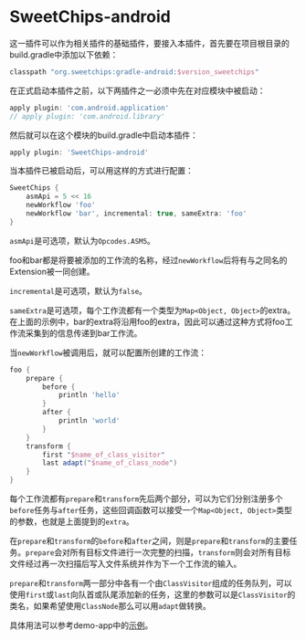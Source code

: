 # SweetChips-android

这一插件可以作为相关插件的基础插件，要接入本插件，首先要在项目根目录的build.gradle中添加以下依赖：

``` groovy
classpath "org.sweetchips:gradle-android:$version_sweetchips"
```

在正式启动本插件之前，以下两插件之一必须中先在对应模块中被启动：

``` groovy
apply plugin: 'com.android.application'
// apply plugin: 'com.android.library'
```

然后就可以在这个模块的build.gradle中启动本插件：

``` groovy
apply plugin: 'SweetChips-android'
```

当本插件已被启动后，可以用这样的方式进行配置：

``` groovy
SweetChips {
    asmApi = 5 << 16
    newWorkflow 'foo'
    newWorkflow 'bar', incremental: true, sameExtra: 'foo'
}
```

`asmApi`是可选项，默认为`Opcodes.ASM5`。

foo和bar都是将要被添加的工作流的名称，经过`newWorkflow`后将有与之同名的Extension被一同创建。

`incremental`是可选项，默认为`false`。

`sameExtra`是可选项，每个工作流都有一个类型为`Map<Object, Object>`的extra。在上面的示例中，bar的extra将沿用foo的extra，因此可以通过这种方式将foo工作流采集到的信息传递到bar工作流。

当`newWorkflow`被调用后，就可以配置所创建的工作流：

``` groovy
foo {
    prepare {
        before {
            println 'hello'
        }
        after {
            println 'world'
        }
    }
    transform {
        first "$name_of_class_visitor"
        last adapt("$name_of_class_node")
    }
}
```

每个工作流都有`prepare`和`transform`先后两个部分，可以为它们分别注册多个`before`任务与`after`任务，这些回调函数可以接受一个`Map<Object, Object>`类型的参数，也就是上面提到的`extra`。

在`prepare`和`transform`的`before`和`after`之间，则是`prepare`和`transform`的主要任务。`prepare`会对所有目标文件进行一次完整的扫描，`transform`则会对所有目标文件经过再一次扫描后写入文件系统并作为下一个工作流的输入。

`prepare`和`transform`两一部分中各有一个由`ClassVisitor`组成的任务队列，可以使用`first`或`last`向队首或队尾添加新的任务，这里的参数可以是`ClassVisitor`的类名，如果希望使用`ClassNode`那么可以用`adapt`做转换。

具体用法可以参考demo-app中的[示例](../demo-app/config/plugin.gradle)。
